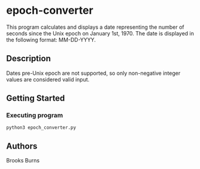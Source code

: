 # epoch-converter

This program calculates and displays a date representing the number of seconds since the Unix epoch on January 1st, 1970. The date is displayed in the following format: MM-DD-YYYY.

## Description

Dates pre-Unix epoch are not supported, so only non-negative integer values are considered valid input.

## Getting Started

### Executing program

```
python3 epoch_converter.py
```

## Authors

Brooks Burns
